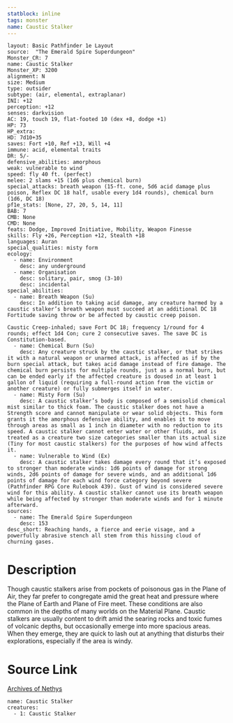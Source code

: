 ```yaml
---
statblock: inline
tags: monster
name: Caustic Stalker
---
```

```statblock
layout: Basic Pathfinder 1e Layout
source:  "The Emerald Spire Superdungeon"
Monster_CR: 7
name: Caustic Stalker
Monster_XP: 3200
alignment: N
size: Medium
type: outsider
subtype: (air, elemental, extraplanar)
INI: +12
perception: +12
senses: darkvision
AC: 19, touch 19, flat-footed 10 (dex +8, dodge +1)
HP: 73
HP_extra: 
HD: 7d10+35
saves: Fort +10, Ref +13, Will +4
immune: acid, elemental traits
DR: 5/-
defensive_abilities: amorphous
weak: vulnerable to wind
speed: fly 40 ft. (perfect)
melee: 2 slams +15 (1d6 plus chemical burn)
special_attacks: breath weapon (15-ft. cone, 5d6 acid damage plus poison, Reflex DC 18 half, usable every 1d4 rounds), chemical burn (1d6, DC 18)
pf1e_stats: [None, 27, 20, 5, 14, 11]
BAB: 7
CMB: None
CMD: None
feats: Dodge, Improved Initiative, Mobility, Weapon Finesse
skills: Fly +26, Perception +12, Stealth +18
languages: Auran
special_qualities: misty form
ecology:
  - name: Environment
    desc: any underground
  - name: Organisation
    desc: solitary, pair, smog (3-10)
    desc: incidental
special_abilities:
  - name: Breath Weapon (Su)
    desc: In addition to taking acid damage, any creature harmed by a caustic stalker’s breath weapon must succeed at an additional DC 18 Fortitude saving throw or be affected by caustic creep poison.

Caustic Creep-inhaled; save Fort DC 18; frequency 1/round for 4 rounds; effect 1d4 Con; cure 2 consecutive saves. The save DC is Constitution-based.
  - name: Chemical Burn (Su)
    desc: Any creature struck by the caustic stalker, or that strikes it with a natural weapon or unarmed attack, is affected as if by the burn special attack, but takes acid damage instead of fire damage. The chemical burn persists for multiple rounds, just as a normal burn, but can be ended early if the affected creature is doused in at least 1 gallon of liquid (requiring a full-round action from the victim or another creature) or fully submerges itself in water.
  - name: Misty Form (Su)
    desc: A caustic stalker’s body is composed of a semisolid chemical mist similar to thick foam. The caustic stalker does not have a Strength score and cannot manipulate or wear solid objects. This form grants it the amorphous defensive ability, and enables it to move through areas as small as 1 inch in diameter with no reduction to its speed. A caustic stalker cannot enter water or other fluids, and is treated as a creature two size categories smaller than its actual size (Tiny for most caustic stalkers) for the purposes of how wind affects it.
  - name: Vulnerable to Wind (Ex)
    desc: A caustic stalker takes damage every round that it’s exposed to stronger than moderate winds: 1d6 points of damage for strong winds, 2d6 points of damage for severe winds, and an additional 1d6 points of damage for each wind force category beyond severe (Pathfinder RPG Core Rulebook 439). Gust of wind is considered severe wind for this ability. A caustic stalker cannot use its breath weapon while being affected by stronger than moderate winds and for 1 minute afterward.
sources:
  - name: The Emerald Spire Superdungeon
    desc: 153
desc_short: Reaching hands, a fierce and eerie visage, and a powerfully abrasive stench all stem from this hissing cloud of churning gases.
```
# Description
Though caustic stalkers arise from pockets of poisonous gas in the Plane of Air, they far prefer to congregate amid the great heat and pressure where the Plane of Earth and Plane of Fire meet. These conditions are also common in the depths of many worlds on the Material Plane. Caustic stalkers are usually content to drift amid the searing rocks and toxic fumes of volcanic depths, but occasionally emerge into more spacious areas. When they emerge, they are quick to lash out at anything that disturbs their explorations, especially if the area is windy.
# Source Link
[Archives of Nethys](https://aonprd.com/MonsterDisplay.aspx?ItemName=Caustic%20Stalker)
```encounter-table
name: Caustic Stalker
creatures:
  - 1: Caustic Stalker
```
